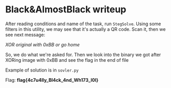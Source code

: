 # Black&AlmostBlack writeup
After reading conditions and name of the task, run `StegSolve`. Using some filters in this utility, we may see that it's actually a QR code. Scan it, then we see next message:

_XOR original with 0xBB or go home_ 

So, we do what we're asked for. Then we look into the binary we got after XORing image with 0xBB and see the flag in the end of file

Example of solution is in `sovler.py`

Flag: **flag{4c7u4lly_Bl4ck_4nd_Wh173_l0l}**
